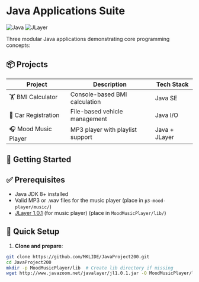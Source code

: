 # Java Applications Suite

![Java](https://img.shields.io/badge/Java-8%2B-blue)
![JLayer](https://img.shields.io/badge/JLayer-1.0.1-green)

Three modular Java applications demonstrating core programming concepts:

## 📦 Projects

| Project | Description | Tech Stack |
|---------|-------------|------------|
| 🏋️ BMI Calculator | Console-based BMI calculation | Java SE |
| 🚗 Car Registration | File-based vehicle management | Java I/O |
| 🎧 Mood Music Player | MP3 player with playlist support | Java + JLayer |

## 🚀 Getting Started

## ✅ Prerequisites
- Java JDK 8+ installed
- Valid MP3 or .wav files for the music player (place in `p3-mood-player/music/`) 
- [JLayer 1.0.1](http://www.javazoom.net/javalayer/javalayer.html) (for music player) (place in `MoodMusicPlayer/lib/`)

## 🚀 Quick Setup

1. **Clone and prepare**:
```bash
git clone https://github.com/MKLIDE/JavaProject200.git
cd JavaProject200
mkdir -p MoodMusicPlayer/lib  # Create lib directory if missing
wget http://www.javazoom.net/javalayer/jl1.0.1.jar -O MoodMusicPlayer/lib/jl1.0.1.jar

